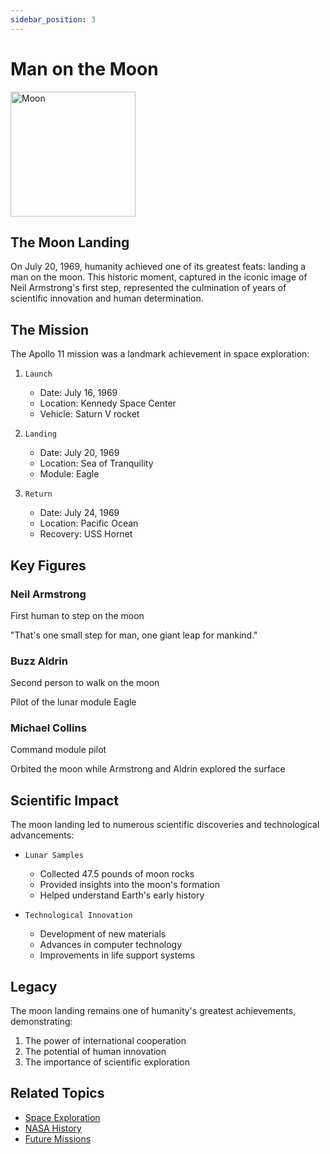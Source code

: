 ```yaml
---
sidebar_position: 3
---
```


# Man on the Moon

<div style={{ display: 'flex', alignItems: 'center', gap: '2rem', marginBottom: '2rem' }}>
  <img src="/img/moon.png" width="200" alt="Moon" />
  <div>
    <h2>The Moon Landing</h2>
    <p>
      On July 20, 1969, humanity achieved one of its greatest feats: landing a man on the moon. 
      This historic moment, captured in the iconic image of Neil Armstrong's first step, 
      represented the culmination of years of scientific innovation and human determination.
    </p>
  </div>
</div>

## The Mission

The Apollo 11 mission was a landmark achievement in space exploration:

1. <code className="code-blue">Launch</code>
   - Date: July 16, 1969
   - Location: Kennedy Space Center
   - Vehicle: Saturn V rocket

2. <code className="code-purple">Landing</code>
   - Date: July 20, 1969
   - Location: Sea of Tranquility
   - Module: Eagle

3. <code className="code-orange">Return</code>
   - Date: July 24, 1969
   - Location: Pacific Ocean
   - Recovery: USS Hornet

## Key Figures

<div style={{ display: 'grid', gridTemplateColumns: 'repeat(auto-fit, minmax(250px, 1fr))', gap: '1rem', marginTop: '2rem' }}>
  <div style={{ padding: '1rem', border: '1px solid var(--ifm-color-primary)', borderRadius: '8px' }}>
    <h3>Neil Armstrong</h3>
    <p>First human to step on the moon</p>
    <p>"That's one small step for man, one giant leap for mankind."</p>
  </div>
  <div style={{ padding: '1rem', border: '1px solid var(--ifm-color-primary)', borderRadius: '8px' }}>
    <h3>Buzz Aldrin</h3>
    <p>Second person to walk on the moon</p>
    <p>Pilot of the lunar module Eagle</p>
  </div>
  <div style={{ padding: '1rem', border: '1px solid var(--ifm-color-primary)', borderRadius: '8px' }}>
    <h3>Michael Collins</h3>
    <p>Command module pilot</p>
    <p>Orbited the moon while Armstrong and Aldrin explored the surface</p>
  </div>
</div>

## Scientific Impact

The moon landing led to numerous scientific discoveries and technological advancements:

- <code className="code-green">Lunar Samples</code>
  - Collected 47.5 pounds of moon rocks
  - Provided insights into the moon's formation
  - Helped understand Earth's early history

- <code className="code-red">Technological Innovation</code>
  - Development of new materials
  - Advances in computer technology
  - Improvements in life support systems

## Legacy

The moon landing remains one of humanity's greatest achievements, demonstrating:

1. The power of international cooperation
2. The potential of human innovation
3. The importance of scientific exploration

## Related Topics

- [Space Exploration](/docs/space-exploration)
- [NASA History](/docs/nasa-history)
- [Future Missions](/docs/future-missions) 